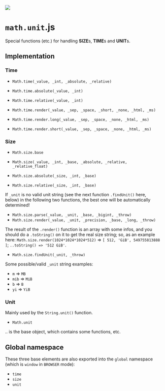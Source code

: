 <img src="https://kekse.biz/github.php?draw&text=`Math.unit`&override=github:v4" />

# `math.unit`.js
Special functions (etc.) for handling **SIZE**s, **TIME**s and **UNIT**s.

## Implementation

### Time
* `Math.time(_value, _int, _absolute, _relative)`

* `Math.time.absolute(_value, _int)`
* `Math.time.relative(_value, _int)`

* `Math.time.render(_value, _sep, _space, _short, _none, _html, _ms)`
* `Math.time.render.long(_value, _sep, _space, _none, _html, _ms)`
* `Math.time.render.short(_value, _sep, _space, _none, _html, _ms)`

### Size
* `Math.size.base`

* `Math.size(_value, _int, _base, _absolute, _relative, _relative_float)`
* `Math.size.absolute(_size, _int, _base)`
* `Math.size.relative(_size, _int, _base)`

If `_unit` is no valid unit string (see the next function `.findUnit()` here, below) in the following
two functions, the best one will be automatically determined!

* `Math.size.parse(_value, _unit, _base, _bigint, _throw)`
* `Math.size.render(_value, _unit, _precision, _base, _long, _throw)`

The result of the `.render()` function is an array with some infos, and you should do a `.toString()` on it
to get the real size string; so, as an example here: `Math.size.render(1024*1024*1024*512)` => `[ 512, 'GiB', 549755813888 ]`;
`..toString() => '512 GiB'`.

* `Math.size.findUnit(_unit, _throw)`

Some possible/valid `_unit` string examples:

* `m` => `MB`
* `mib` => `MiB`
* `b` => `B`
* `yi` => `YiB`

### Unit
Mainly used by the `String.unit()` function.

* `Math.unit`

.. is the base object, which contains some functions, etc.

## Global namespace
These three base elements are also exported into the `global` namespace (which is `window` in `BROWSER` mode):

* `time`
* `size`
* `unit`
